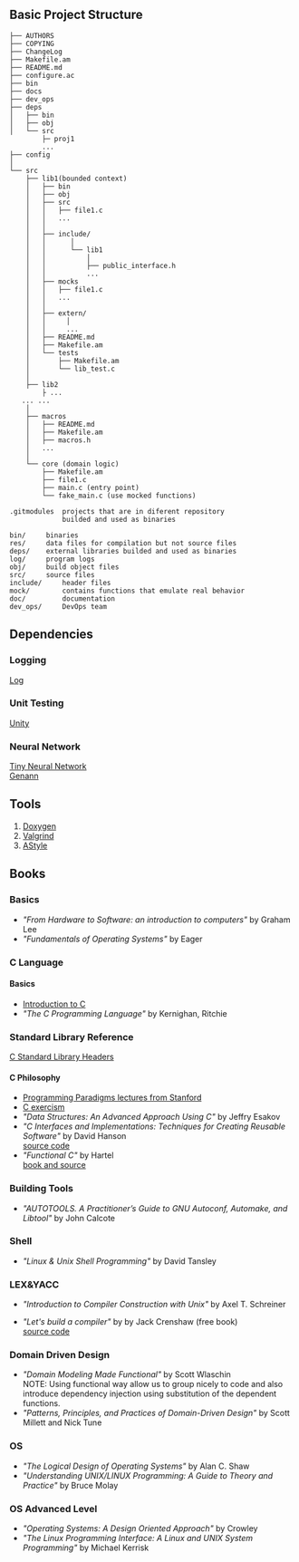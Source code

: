 ## Basic Project Structure

```
├── AUTHORS
├── COPYING
├── ChangeLog
├── Makefile.am
├── README.md
├── configure.ac
├── bin
├── docs
├── dev_ops
├── deps
│   ├── bin
│   ├── obj
│   └── src
        ├─ proj1
        ...
├── config
│
└── src
    ├── lib1(bounded context)
    │   ├── bin
    │   ├── obj
    │   ├── src
    │   │   ├── file1.c
    │   │   ...
    │   │
    │   ├── include/
    │   │      │
    │   │      └── lib1
    │   │          │
    │   │          ├── public_interface.h
    │   │          ...
    │   ├── mocks
    │   │   ├── file1.c
    │   │   ...
    │   │
    │   ├── extern/
    │   │     │
    │   │     ...
    │   ├── README.md
    │   ├── Makefile.am
    │   └── tests
    │       ├── Makefile.am
    │       └── lib_test.c
    │
    ├── lib2
        ├ ...
   ... ...
    │
    ├── macros
    │   ├── README.md
    │   ├── Makefile.am
    │   ├── macros.h
    │   ...
    │
    └── core (domain logic)
        ├── Makefile.am
        ├── file1.c
        ├── main.c (entry point)
        └── fake_main.c (use mocked functions)
```

```
.gitmodules  projects that are in diferent repository
             builded and used as binaries

bin/     binaries
res/     data files for compilation but not source files
deps/    external libraries builded and used as binaries
log/     program logs
obj/     build object files
src/     source files
include/     header files
mock/        contains functions that emulate real behavior
doc/         documentation
dev_ops/     DevOps team
```

## Dependencies

### Logging
[Log](https://github.com/rxi/log.c)

### Unit Testing
[Unity](https://github.com/ThrowTheSwitch/Unity)

### Neural Network
[Tiny Neural Network](https://github.com/glouw/tinn) <br/>
[Genann](https://github.com/codeplea/genann)

## Tools
1. [Doxygen](https://www.doxygen.nl/index.html) <br/>
2. [Valgrind](https://valgrind.org/)            <br/>
3. [AStyle](http://astyle.sourceforge.net/)     <br/>

## Books

### Basics
- _"From Hardware to Software: an introduction to computers"_ by Graham Lee
- _"Fundamentals of Operating Systems"_ by Eager

### C Language

#### Basics
- [Introduction to C](http://ix.cs.uoregon.edu/~norris/cis330books/ThinkingInC/Index.html)
- _"The C Programming Language"_ by Kernighan, Ritchie

### Standard Library Reference

[C Standard Library Headers](https://en.cppreference.com/w/c/header)

#### C Philosophy
- [Programming Paradigms lectures from Stanford](https://www.youtube.com/watch?v=Ps8jOj7diA0&list=PL5BD86273FEF4DB0B)
- [C exercism](https://exercism.io/tracks/c)
- _"Data Structures: An Advanced Approach Using C"_ by Jeffry Esakov <br/>
- _"C Interfaces and Implementations: Techniques for Creating Reusable Software"_ by David Hanson  <br/>
  [source code](https://github.com/zlatozar/cii)
- _"Functional C"_ by Hartel  <br/>
  [book and source](https://research.utwente.nl/en/publications/functional-c)


### Building Tools
- _"AUTOTOOLS. A Practitioner’s Guide to GNU Autoconf, Automake, and Libtool"_ by John Calcote

### Shell
- _"Linux & Unix Shell Programming"_ by David Tansley

### LEX&YACC
- _"Introduction to Compiler Construction with Unix"_ by Axel T. Schreiner

- _"Let's build a compiler"_ by by Jack Crenshaw (free book)  <br/>
  [source code](https://github.com/lotabout/Let-s-build-a-compiler)

### Domain Driven Design
- _"Domain Modeling Made Functional"_ by Scott Wlaschin   <br/>
   NOTE: Using functional way allow us to group nicely to code and also  <br/>
         introduce dependency injection using substitution of the dependent functions.
- _"Patterns, Principles, and Practices of Domain-Driven Design"_ by Scott Millett and Nick Tune

### OS
- _"The Logical Design of Operating Systems"_ by Alan C. Shaw
- _"Understanding UNIX/LINUX Programming: A Guide to Theory and Practice"_ by Bruce Molay

### OS Advanced Level
- _"Operating Systems: A Design Oriented Approach"_ by Crowley
- _"The Linux Programming Interface: A Linux and UNIX System Programming"_ by Michael Kerrisk
